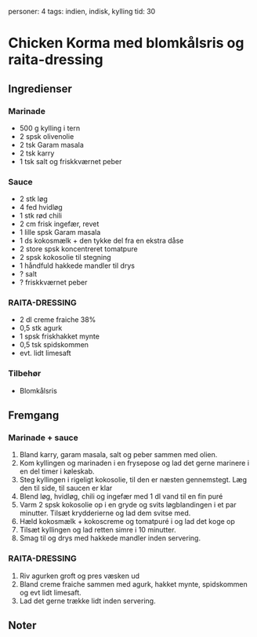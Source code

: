personer: 4
tags: indien, indisk, kylling
tid: 30

# Chicken Korma med blomkålsris og raita-dressing

## Ingredienser
### Marinade
  - 500 g kylling i tern
  - 2 spsk olivenolie
  - 2 tsk Garam masala
  - 2 tsk karry
  - 1 tsk salt og friskkværnet peber

### Sauce
  - 2 stk løg
  - 4 fed hvidløg
  - 1 stk rød chili
  - 2 cm frisk ingefær, revet
  - 1 lille spsk Garam masala 
  - 1 ds kokosmælk + den tykke del fra en ekstra dåse
  - 2 store spsk koncentreret tomatpure
  - 2 spsk kokosolie til stegning
  - 1 håndfuld hakkede mandler til drys
  - ? salt
  - ? friskkværnet peber

### RAITA-DRESSING
  - 2 dl creme fraiche 38%
  - 0,5 stk agurk
  - 1 spsk friskhakket mynte
  - 0,5 tsk spidskommen
  - evt. lidt limesaft

### Tilbehør
  - Blomkålsris

## Fremgang
### Marinade + sauce
  1. Bland karry, garam masala, salt og peber sammen med olien.
  2. Kom kyllingen og marinaden i en frysepose og lad det gerne marinere i en del timer i køleskab.
  3. Steg kyllingen i rigeligt kokosolie, til den er næsten gennemstegt. Læg den til side, til saucen er klar
  4. Blend løg, hvidløg, chili og ingefær med 1 dl vand til en fin puré
  5. Varm 2 spsk kokosolie op i en gryde og svits løgblandingen i et par minutter. Tilsæt krydderierne og lad dem svitse med.
  6. Hæld kokosmælk + kokoscreme og tomatpuré i og lad det koge op
  7. Tilsæt kyllingen og lad retten simre i 10 minutter.
  8. Smag til og drys med hakkede mandler inden servering.

### RAITA-DRESSING
  1. Riv agurken groft og pres væsken ud
  2. Bland creme fraiche sammen med agurk, hakket mynte, spidskommen og evt lidt limesaft.
  3. Lad det gerne trække lidt inden servering.

## Noter
